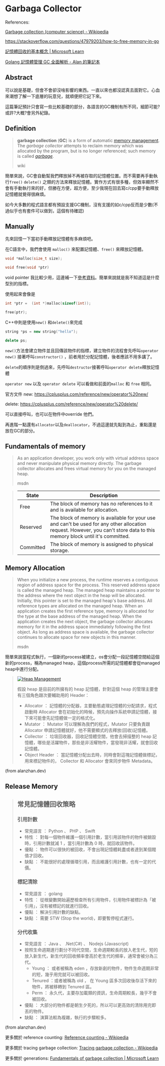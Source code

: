 # Garbaga Collector

References:

[Garbage collection (computer science) - Wikipedia](https://en.wikipedia.org/wiki/Garbage_collection_(computer_science))

https://stackoverflow.com/questions/47979203/how-to-free-memory-in-go

[記憶體回收的基本概念 | Microsoft Learn](https://learn.microsoft.com/zh-tw/dotnet/standard/garbage-collection/fundamentals)

[Golang 記憶體管理 GC 全面解析 - Alan 的筆記本](https://alanzhan.dev/post/2022-02-13-golang-memory-management/)

## Abstract

可以說是基礎，但會不會卻沒啥影響的東西。一直以來也都沒認真去面對它。心血來潮想了解一下底層的玩意兒，就順便把它記下來。

這篇筆記預計只會寫一些比較基礎的部分，各語言的GC機制有所不同，細節可能?或許?大概?會另外紀錄。



## Definition

> **garbage collection** (**GC**) is a form of automatic [memory management](https://en.wikipedia.org/wiki/Memory_management "Memory management"). The *garbage collector* attempts to reclaim memory which was allocated by the program, but is no longer referenced; such memory is called *[garbage](https://en.wikipedia.org/wiki/Garbage_(computer_science) "Garbage (computer science)")*.
> 
> wiki

簡單來說，GC會自動幫我們釋放掉不再被存取的記憶體位置。而不需要再手動執行`free()` `delete()` 之類的方法來釋放記憶體。實作方式有很多種，但效率顯然不會有手動執行來的好，但勝在方便，超方便，至少我現在回去寫c/cpp要手動釋放記憶體就覺得很麻煩。

如今大多數的程式語言都有預設支援GC機制，沒有支援的如c/cpp反而是少數(不過似乎也有套件可以做到，這個有待確認)



## Manually

先來回憶一下當初手動釋放記憶體有多麻煩吧。

在C語言中，我們會使用 `malloc()` 來配置記憶體、`free()` 來釋放記憶體。

```c
void *malloc(size_t size);

void free(void *ptr)
```

void pointer 我比較少用，這邊補一下[參考資料](https://medium.com/@racktar7743/c%E8%AA%9E%E8%A8%80-%E6%8C%87%E6%A8%99%E6%95%99%E5%AD%B8-%E4%BA%94-1-void-pointer-c1cb976712a3)。簡單來說就是我不知道這是什麼型別的指標。

使用起來會像是

```c
int *ptr =  (int *)malloc(sizeof(int));

free(ptr);
```



C++中則是使用`new()` 和`delete()`來完成

```cpp
string *ps = new string("hello");

delete ps;
```

`new()`方法會建立物件並且回傳該物件的指標，建立物件的流程會先呼叫`operator new()` 接著呼叫`constructor()` ，前者用於分配記憶體，後者應該不用多講了。

`delete`的順序則是倒過來，先呼叫`destructor`接著呼叫`operator delete`釋放記憶體



`operator new` 以及 `operator delete` 可以看做和前面的`malloc` 和 `free` 相同。

官方文件 new: https://cplusplus.com/reference/new/operator%20new/

delete: https://cplusplus.com/reference/new/operator%20delete/



可以直接呼叫，也可以在物件中override 他們。



再進階一點還有`allocator`以及`deallocator`，不過這邊就先點到為止，重點還是放在GC的部分。



## Fundamentals of memory

> As an application developer, you work only with virtual address space and never manipulate physical memory directly. The garbage collector allocates and frees virtual memory for you on the managed heap.
> 
> msdn

> | State     | Description                                                                                                                                                                |
> | --------- | -------------------------------------------------------------------------------------------------------------------------------------------------------------------------- |
> | Free      | The block of memory has no references to it and is available for allocation.                                                                                               |
> | Reserved  | The block of memory is available for your use and can't be used for any other allocation request. However, you can't store data to this memory block until it's committed. |
> | Committed | The block of memory is assigned to physical storage.                                                                                                                       |

## Memory Allocation

> When you initialize a new process, the runtime reserves a contiguous region of address space for the process. This reserved address space is called the managed heap. The managed heap maintains a pointer to the address where the next object in the heap will be allocated. Initially, this pointer is set to the managed heap's base address. All reference types are allocated on the managed heap. When an application creates the first reference type, memory is allocated for the type at the base address of the managed heap. When the application creates the next object, the garbage collector allocates memory for it in the address space immediately following the first object. As long as address space is available, the garbage collector continues to allocate space for new objects in this manner.
> 
> msdn

簡單來說當程式執行，一個新的process被建立，os會分配一段記憶體空間給這個新的process，稱為managed heap，這個process所需的記憶體都會從managed heap中進行分配。

> [![Heap Management](https://i.imgur.com/QZDuPaa.png)](https://alanzhan.dev/2022-02-13-heap-management.jpg)
> 
> 假設 heap 是目前的所擁有的 heap 記憶體，針對這個 heap 的管理主要會有三個角色跟次要輔助用的 Header：
> 
> - Allocator ： 記憶體的分配器，主要動態處理記憶體的分配請求，程式啟動時 Allocator 會在初始化的時候，預先向操作系統申請記憶體，接下來可能會先記憶體做一定的格式化。
> - Mutator ： Mutator 可以理解為我們的程式，Mutator 只要負責跟 Allocator 申請記憶體就好，他不需要顯式的去釋放(回收)記憶體。
> - Collector ： 垃圾回收器，回收記憶體空間，他會去掃描整的 heap 記憶體，哪些是活躍物件，那些是非活耀物件，當發現非活耀，就會回收記憶體。
> - Object Header ： 當記憶體分配出去時，同時會對這塊記憶體做標記，用來標記物件的， Collector 和 Allocator 會來同步物件 Metadata。

(from alanzhan.dev)

## Release Memory

> ## 常見記憶體回收策略
> 
> ### 引用計數
> 
> - 常見語言 ： Python 、 PHP 、 Swift
> - 特性 ： 對每一個物件維護一個引用計數，當引用該物件的物件被銷毀時，引用計數就減 1 ，當引用計數為 0 時，就回收該物件。
> - 優點 ： 物件可以很快的被回收，不會出現記憶體耗盡或者達到某個閥值才回收。
> - 缺點 ： 不能很好的處理循環引用，而且維護引用計數，也有一定的代價。
> 
> ### 標記清除
> 
> - 常見語言 ： golang
> - 特性 ： 從根變數開始遍歷檢查所有引用物件，引用物件被標計為「被引用」，沒有被標記的就進行回收。
> - 優點 ： 解決引用計數的缺點。
> - 缺點 ： 需要 STW (Stop the world)，即要暫停程式運行。
> 
> ### 分代收集
> 
> - 常見語言 ： Java 、 .Net(C#) 、 Nodejs (Javascript)
> - 按照生命週期進行劃分不同代空間，生命週期較長的放入老生代，短的放入新生代，新生代的回收頻率會高於老生代的頻率，通常會被分為三代。
>   - Young ： 或者被稱為 eden ，存放新創的物件，物件生命週期非常的短，幾乎用完就可以被回收。
>   - Tenured ：或者被稱為 old ， 在 Young 區多次回收後存活下來的物件，將被移轉到 Tenured 區。
>   - Perm ： 永久代，主要存加載類的資訊，生命周期較長，幾乎不會被回收。
> - 優點 ： 大部分的物件都是朝生夕死的，所以可以更高效的清除用完即丟的物件。
> - 缺點 ： 演算法較為複雜，執行的步驟較多。

(from alanzhan.dev)



更多關於 reference counting: [Reference counting - Wikipedia](https://en.wikipedia.org/wiki/Reference_counting)

更多關於 tracing garbage collection: [Tracing garbage collection - Wikipedia](https://en.wikipedia.org/wiki/Tracing_garbage_collection)

更多關於 generations: [Fundamentals of garbage collection | Microsoft Learn](https://learn.microsoft.com/en-us/dotnet/standard/garbage-collection/fundamentals#generations)


